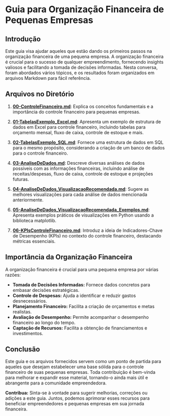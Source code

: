 # Guia para Organização Financeira de Pequenas Empresas

## Introdução

Este guia visa ajudar aqueles que estão dando os primeiros passos na organização financeira de uma pequena empresa. A organização financeira é crucial para o sucesso de qualquer empreendimento, fornecendo insights valiosos e facilitando a tomada de decisões informadas. Nesta conversa, foram abordados vários tópicos, e os resultados foram organizados em arquivos Markdown para fácil referência.

## Arquivos no Diretório

1. [**00-ControleFinanceiro.md**](00-ControleFinanceiro.md): Explica os conceitos fundamentais e a importância do controle financeiro para pequenas empresas.

2. [**01-TabelasExemplo_Excel.md**](01-TabelasExemplo_Excel.md): Apresenta um exemplo de estrutura de dados em Excel para controle financeiro, incluindo tabelas para orçamento mensal, fluxo de caixa, controle de estoque e mais.

3. [**02-TabelasExemplo_SQL.md**](02-TabelasExemplo_SQL.md): Fornece uma estrutura de dados em SQL para o mesmo propósito, considerando a criação de um banco de dados para o controle financeiro.

4. [**03-AnaliseDeDados.md**](03-AnaliseDeDados.md): Descreve diversas análises de dados possíveis com as informações financeiras, incluindo análise de receitas/despesas, fluxo de caixa, controle de estoque e projeções futuras.

5. [**04-AnaliseDeDados_VisualizacaoRecomendada.md**](04-AnaliseDeDados_VisualizacaoRecomendada.md): Sugere as melhores visualizações para cada análise de dados mencionada anteriormente.

6. [**05-AnaliseDeDados_VisualizacaoRecomendada_Exemplos.md**](05-AnaliseDeDados_VisualizacaoRecomendada_Exemplos.md): Apresenta exemplos práticos de visualizações em Python usando a biblioteca matplotlib.

7. [**06-KPIsControleFinanceiro.md**](06-KPIsControleFinanceiro.md): Introduz a ideia de Indicadores-Chave de Desempenho (KPIs) no contexto do controle financeiro, destacando métricas essenciais.

## Importância da Organização Financeira

A organização financeira é crucial para uma pequena empresa por várias razões:
- **Tomada de Decisões Informadas:** Fornece dados concretos para embasar decisões estratégicas.
- **Controle de Despesas:** Ajuda a identificar e reduzir gastos desnecessários.
- **Planejamento Financeiro:** Facilita a criação de orçamentos e metas realistas.
- **Avaliação de Desempenho:** Permite acompanhar o desempenho financeiro ao longo do tempo.
- **Captação de Recursos:** Facilita a obtenção de financiamentos e investimentos.

## Conclusão

Este guia e os arquivos fornecidos servem como um ponto de partida para aqueles que desejam estabelecer uma base sólida para o controle financeiro de suas pequenas empresas. Toda contribuição é bem-vinda para melhorar e expandir esse material, tornando-o ainda mais útil e abrangente para a comunidade empreendedora.

**Contribua:** Sinta-se à vontade para sugerir melhorias, correções ou adições a este guia. Juntos, podemos aprimorar esses recursos para beneficiar empreendedores e pequenas empresas em sua jornada financeira.